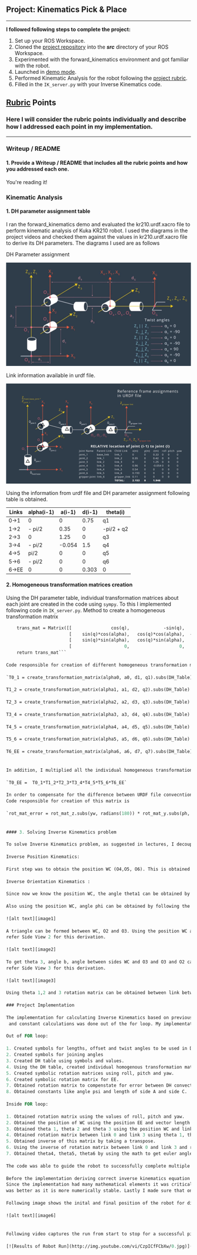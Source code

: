 ## Project: Kinematics Pick & Place

---


**I followed following steps to complete the project:**  


1. Set up your ROS Workspace.
2. Cloned the [project repository](https://github.com/udacity/RoboND-Kinematics-Project) into the ***src*** directory of your ROS Workspace.  
3. Experimented with the forward_kinematics environment and got familiar with the robot.
4. Launched in [demo mode](https://classroom.udacity.com/nanodegrees/nd209/parts/7b2fd2d7-e181-401e-977a-6158c77bf816/modules/8855de3f-2897-46c3-a805-628b5ecf045b/lessons/91d017b1-4493-4522-ad52-04a74a01094c/concepts/ae64bb91-e8c4-44c9-adbe-798e8f688193).
5. Performed Kinematic Analysis for the robot following the [project rubric](https://review.udacity.com/#!/rubrics/972/view).
6. Filled in the `IK_server.py` with your Inverse Kinematics code. 


[//]: # (Image References)

[image1]: ./Image1.JPG
[image2]: ./Image2.JPG
[image3]: ./Image3.JPG
[image4]: ./Image4.JPG
[image5]: ./Image5.JPG
[image6]: ./Image6.JPG

## [Rubric](https://review.udacity.com/#!/rubrics/972/view) Points
### Here I will consider the rubric points individually and describe how I addressed each point in my implementation.  

---
### Writeup / README

#### 1. Provide a Writeup / README that includes all the rubric points and how you addressed each one.  

You're reading it!

### Kinematic Analysis
#### 1. DH parameter assignment table

I ran the forward_kinematics demo and evaluated the kr210.urdf.xacro file to perform kinematic analysis of Kuka KR210 robot. I used the diagrams in the project videos and checked them against the values in kr210.urdf.xacro file
to derive its DH parameters. The diagrams I used are as follows

DH Parameter assignment

![alt text][image4]

Link information available in urdf file.

![alt text][image5]

Using the information from urdf file and DH parameter assignment following table is obtained.

Links | alpha(i-1) | a(i-1) | d(i-1) | theta(i)
--- | --- | --- | --- | ---
0->1 | 0 | 0 |0.75 | q1
1->2 | - pi/2 | 0.35 | 0 | -pi/2 + q2
2->3 | 0 | 1.25 | 0 | q3
3->4 |  - pi/2 | -0.054 | 1.5 | q4
4->5 | pi/2 | 0 | 0 | q5
5->6 | - pi/2 | 0 | 0 | q6
6->EE | 0 | 0 | 0.303 | 0


#### 2. Homogeneous transformation matrices creation

Using the DH parameter table, individual transformation matrices about each joint are created in the code using `sympy`. To this I implemented following code in `IK_server.py`. Method to create a homogeneous transformation matrix

```def create_transformation_matrix(alpha, a, d, q):  
	trans_mat = Matrix([[ 				cos(q),				-sin(q),			0,			    a],  
						[ 	 sin(q)*cos(alpha),	  cos(q)*cos(alpha),  -sin(alpha),	-sin(alpha)*d],  
						[ 	 sin(q)*sin(alpha),	  cos(q)*sin(alpha),   cos(alpha),	 cos(alpha)*d],  
						[ 					 0,					  0,			0,			    1]])  
	return trans_mat```
	
Code responsible for creation of different homogeneous transformation matrices between different links

`T0_1 = create_transformation_matrix(alpha0, a0, d1, q1).subs(DH_Table)

T1_2 = create_transformation_matrix(alpha1, a1, d2, q2).subs(DH_Table)

T2_3 = create_transformation_matrix(alpha2, a2, d3, q3).subs(DH_Table)

T3_4 = create_transformation_matrix(alpha3, a3, d4, q4).subs(DH_Table)

T4_5 = create_transformation_matrix(alpha4, a4, d5, q5).subs(DH_Table)

T5_6 = create_transformation_matrix(alpha5, a5, d6, q6).subs(DH_Table)

T6_EE = create_transformation_matrix(alpha6, a6, d7, q7).subs(DH_Table)`


In addition, I multiplied all the individual homogeneous transformation matrices to get a generalized homogeneous transform between base_link and gripper_link using only end-effector(gripper) pose. Code responsible for this is as follows

`T0_EE =  T0_1*T1_2*T2_3*T3_4*T4_5*T5_6*T6_EE`

In order to compensate for the difference between URDF file convecntion and DH convention which I followed, I created a transformation matrix that has to be applied to EE. This is done by rotating around Z by 180 degrees and then around y by -90 degrees.
Code responsible for creation of this matrix is 

`rot_mat_error = rot_mat_z.subs(yw, radians(180)) * rot_mat_y.subs(ph, radians(-90))`


#### 3. Solving Inverse Kinematics problem

To solve Inverse Kinematics problem, as suggested in lectures, I decoupled it into Inverse Position Kinematics and inverse Orientation Kinematics; doing so I derived the equations to calculate all individual joint angles. 

Inverse Position Kinematics:

First step was to obtain the position WC (O4,O5, O6). This is obtained by subtracting the vector of link from WC to EE from position of EE. the vector of link from WC to EE is 0.33 mutliplied by the unit vector in Z direction. 
 
Inverse Orientation Kinematics :

Since now we know the position WC, the angle theta1 can be obtained by simlpy taking tan inverse of position y by position X. 

Also using the position WC, angle phi can be obtained by following the geometry. A triangle can be formed with side between WC and O2 as hypotenuse. Since we know lengths d1 and a1 and position WC, the length of sides of this trainagle can be obtianed. In the side view 1, labelled angle phi can be obtained using the ratio of these sides.

![alt text][image1]

A triangle can be formed between WC, O2 and O3. Using the position WC and lengths a1, d1, a2, a3 and d4 the length of sides of this triangle can be obtained. Further using the cosine law, the angle a, angle between sides WC and O2 and  WC and O3 can be obtained. Now using the angle phi obtained in previous step and angle a, theta 2 can be obtained. Please 
refer Side View 2 for this derivation.

![alt text][image2]

To get theta 3, angle b, angle between sides WC and O3 and O3 and O2 can be obtained using cosine law. This angle can be used to get theta 3. There is a constant correction that needs to be done because of sag in the link. This angle called angle psi can be obtained using length a3 and d4. Please 
refer Side View 3 for this derivation.

![alt text][image3]

Using theta 1,2 and 3 rotation matrix can be obtained between link between 0 to 3. Since rotation between link 0 to EE is known, inverse of rotation matrix can be applied to get rotation matrix between link 4 to 6. From this result To get the angles theta 4, 5 and 6 can be obtained.

### Project Implementation

The implementation for calculating Inverse Kinematics based on previously performed Kinematic Analysis was first done in  done in `IK_debug.py`. Once the code resulted in successfully having almost zero error for all 3 test cases, the same code was ported to `IK_server.py` file. Code was properly commented for ease of understanding. Implementation made sure that most of symbolic math
 and constant calculations was done out of the for loop. My implementation was as follows.

Out of FOR loop:

1. Created symbols for lengths, offset and twist angles to be used in DH table.
2. Created symbols for joining angles
3. Created DH table using symbols and values.
4. Using the DH table, created individual homogenous transformation matrices and final rotation matrix from the homogenous transformation matrices
5. Created symbolic rotation matrices using roll, pitch and yaw.
6. Created symbolic rotation matrix for EE.
7. Obtained rotation matrix to compenstate for error between DH convection and urdf file and applied to symbolic rotation matrix for EE
8. Obtained constants like angle psi and length of side A and side C.

Inside FOR loop:

1. Obtained rotation matrix using the values of roll, pitch and yaw. 
2. Obtained the position of WC using the position EE and vector length of link between EE and WC. Unit vector in Z direction is obtained using last column of rotation matrix obtained in previous step.
3. Obtained theta 1, theta 2 and theta 3 using the position WC and link lenghts and using the cosine law.
4. Obtained rotation matrix between link 0 and link 3 using theta 1, theta 2 and theta 3.
5. Obtained inverse of this matrix by taking a transpose.
6. Using the inverse of rotation matrix between link 0 and link 3 and rotation matrix using the values of roll, pitch and yaw; obtained rotation matrix between link 3 and link 6.
7. Obtained theta4, theta5, theta6 by using the math to get euler angles from rotation matrix.

The code was able to guide the robot to successfully complete multiple pick and place cycles. 

Before the implementation deriving correct inverse kinematics equation was very important. I spent majority of time of my project getting this right. During the implementation I found using the debug file very helpful. 
Since the implementation had many mathematical elements it was critical to get them right and using the debug file I was able to identify bugs in the impelementation. Also I found the taking a transpose instead of inverse 
was better as it is more numerically stable. Lastly I made sure that only the parameters that need to be computed every time should be inside the for loop so that unnecessary computations are not done again and again.

Following image shows the inital and final position of the robot for different pick positions.

![alt text][image6]


Following video captures the run from start to stop for a successful pick and drop.

[![Results of Robot Run](http://img.youtube.com/vi/CzpICfFCbXw/0.jpg)](http://www.youtube.com/watch?v=CzpICfFCbXw)